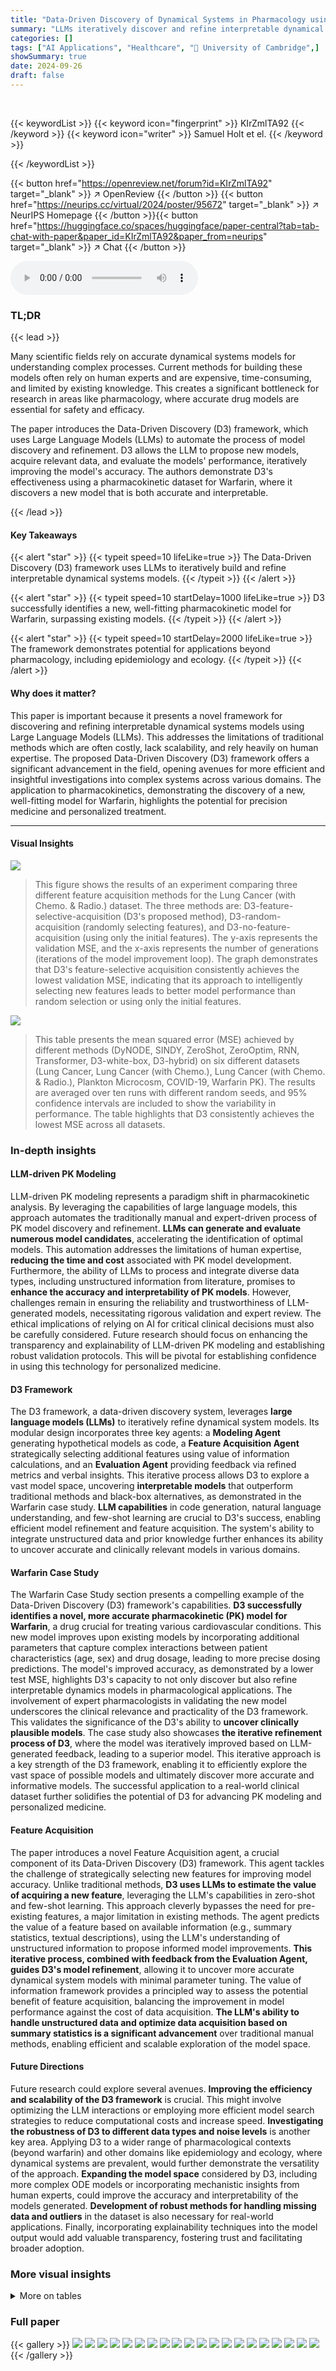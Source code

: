 ```yaml
---
title: "Data-Driven Discovery of Dynamical Systems in Pharmacology using Large Language Models"
summary: "LLMs iteratively discover and refine interpretable dynamical systems models, achieving high accuracy and uncovering new insights; demonstrated by a novel Warfarin model."
categories: []
tags: ["AI Applications", "Healthcare", "🏢 University of Cambridge",]
showSummary: true
date: 2024-09-26
draft: false
---
```


<br>

{{< keywordList >}}
{{< keyword icon="fingerprint" >}} KIrZmlTA92 {{< /keyword >}}
{{< keyword icon="writer" >}} Samuel Holt et el. {{< /keyword >}}
 
{{< /keywordList >}}

{{< button href="https://openreview.net/forum?id=KIrZmlTA92" target="_blank" >}}
↗ OpenReview
{{< /button >}}
{{< button href="https://neurips.cc/virtual/2024/poster/95672" target="_blank" >}}
↗ NeurIPS Homepage
{{< /button >}}{{< button href="https://huggingface.co/spaces/huggingface/paper-central?tab=tab-chat-with-paper&paper_id=KIrZmlTA92&paper_from=neurips" target="_blank" >}}
↗ Chat
{{< /button >}}



<audio controls>
    <source src="https://ai-paper-reviewer.com/KIrZmlTA92/podcast.wav" type="audio/wav">
    Your browser does not support the audio element.
</audio>


### TL;DR


{{< lead >}}

Many scientific fields rely on accurate dynamical systems models for understanding complex processes. Current methods for building these models often rely on human experts and are expensive, time-consuming, and limited by existing knowledge.  This creates a significant bottleneck for research in areas like pharmacology, where accurate drug models are essential for safety and efficacy.

The paper introduces the Data-Driven Discovery (D3) framework, which uses Large Language Models (LLMs) to automate the process of model discovery and refinement. D3 allows the LLM to propose new models, acquire relevant data, and evaluate the models' performance, iteratively improving the model's accuracy. The authors demonstrate D3's effectiveness using a pharmacokinetic dataset for Warfarin, where it discovers a new model that is both accurate and interpretable.

{{< /lead >}}


#### Key Takeaways

{{< alert "star" >}}
{{< typeit speed=10 lifeLike=true >}} The Data-Driven Discovery (D3) framework uses LLMs to iteratively build and refine interpretable dynamical systems models. {{< /typeit >}}
{{< /alert >}}

{{< alert "star" >}}
{{< typeit speed=10 startDelay=1000 lifeLike=true >}} D3 successfully identifies a new, well-fitting pharmacokinetic model for Warfarin, surpassing existing models. {{< /typeit >}}
{{< /alert >}}

{{< alert "star" >}}
{{< typeit speed=10 startDelay=2000 lifeLike=true >}} The framework demonstrates potential for applications beyond pharmacology, including epidemiology and ecology. {{< /typeit >}}
{{< /alert >}}

#### Why does it matter?
This paper is important because it presents a novel framework for discovering and refining interpretable dynamical systems models using Large Language Models (LLMs). This addresses the limitations of traditional methods which are often costly, lack scalability, and rely heavily on human expertise. The proposed Data-Driven Discovery (D3) framework offers a significant advancement in the field, opening avenues for more efficient and insightful investigations into complex systems across various domains.  The application to pharmacokinetics, demonstrating the discovery of a new, well-fitting model for Warfarin, highlights the potential for precision medicine and personalized treatment.

------
#### Visual Insights



![](https://ai-paper-reviewer.com/KIrZmlTA92/figures_8_1.jpg)

> This figure shows the results of an experiment comparing three different feature acquisition methods for the Lung Cancer (with Chemo. & Radio.) dataset. The three methods are: D3-feature-selective-acquisition (D3's proposed method), D3-random-acquisition (randomly selecting features), and D3-no-feature-acquisition (using only the initial features).  The y-axis represents the validation MSE, and the x-axis represents the number of generations (iterations of the model improvement loop).  The graph demonstrates that D3's feature-selective acquisition consistently achieves the lowest validation MSE, indicating that its approach to intelligently selecting new features leads to better model performance than random selection or using only the initial features.





![](https://ai-paper-reviewer.com/KIrZmlTA92/tables_3_1.jpg)

> This table presents the mean squared error (MSE) achieved by different methods (DyNODE, SINDY, ZeroShot, ZeroOptim, RNN, Transformer, D3-white-box, D3-hybrid) on six different datasets (Lung Cancer, Lung Cancer (with Chemo.), Lung Cancer (with Chemo. & Radio.), Plankton Microcosm, COVID-19, Warfarin PK).  The results are averaged over ten runs with different random seeds, and 95% confidence intervals are included to show the variability in performance.  The table highlights that D3 consistently achieves the lowest MSE across all datasets.





### In-depth insights


#### LLM-driven PK Modeling
LLM-driven PK modeling represents a paradigm shift in pharmacokinetic analysis.  By leveraging the capabilities of large language models, this approach automates the traditionally manual and expert-driven process of PK model discovery and refinement.  **LLMs can generate and evaluate numerous model candidates**, accelerating the identification of optimal models.  This automation addresses the limitations of human expertise, **reducing the time and cost** associated with PK model development. Furthermore, the ability of LLMs to process and integrate diverse data types, including unstructured information from literature, promises to **enhance the accuracy and interpretability of PK models**.  However, challenges remain in ensuring the reliability and trustworthiness of LLM-generated models, necessitating rigorous validation and expert review.  The ethical implications of relying on AI for critical clinical decisions must also be carefully considered.  Future research should focus on enhancing the transparency and explainability of LLM-driven PK modeling and establishing robust validation protocols.  This will be pivotal for establishing confidence in using this technology for personalized medicine.

#### D3 Framework
The D3 framework, a data-driven discovery system, leverages **large language models (LLMs)** to iteratively refine dynamical system models.  Its modular design incorporates three key agents: a **Modeling Agent** generating hypothetical models as code, a **Feature Acquisition Agent** strategically selecting additional features using value of information calculations, and an **Evaluation Agent** providing feedback via refined metrics and verbal insights.  This iterative process allows D3 to explore a vast model space, uncovering **interpretable models** that outperform traditional methods and black-box alternatives, as demonstrated in the Warfarin case study.  **LLM capabilities** in code generation, natural language understanding, and few-shot learning are crucial to D3's success, enabling efficient model refinement and feature acquisition. The system's ability to integrate unstructured data and prior knowledge further enhances its ability to uncover accurate and clinically relevant models in various domains.

#### Warfarin Case Study
The Warfarin Case Study section presents a compelling example of the Data-Driven Discovery (D3) framework's capabilities.  **D3 successfully identifies a novel, more accurate pharmacokinetic (PK) model for Warfarin**, a drug crucial for treating various cardiovascular conditions.  This new model improves upon existing models by incorporating additional parameters that capture complex interactions between patient characteristics (age, sex) and drug dosage, leading to more precise dosing predictions.  The model's improved accuracy, as demonstrated by a lower test MSE, highlights D3's capacity to not only discover but also refine interpretable dynamics models in pharmacological applications. The involvement of expert pharmacologists in validating the new model underscores the clinical relevance and practicality of the D3 framework.  This validates the significance of the D3's ability to **uncover clinically plausible models**. The case study also showcases **the iterative refinement process of D3**, where the model was iteratively improved based on LLM-generated feedback, leading to a superior model. This iterative approach is a key strength of the D3 framework, enabling it to efficiently explore the vast space of possible models and ultimately discover more accurate and informative models. The successful application to a real-world clinical dataset further solidifies the potential of D3 for advancing PK modeling and personalized medicine.

#### Feature Acquisition
The paper introduces a novel Feature Acquisition agent, a crucial component of its Data-Driven Discovery (D3) framework. This agent tackles the challenge of strategically selecting new features for improving model accuracy.  Unlike traditional methods, **D3 uses LLMs to estimate the value of acquiring a new feature**, leveraging the LLM's capabilities in zero-shot and few-shot learning. This approach cleverly bypasses the need for pre-existing features, a major limitation in existing methods. The agent predicts the value of a feature based on available information (e.g., summary statistics, textual descriptions), using the LLM's understanding of unstructured information to propose informed model improvements.  **This iterative process, combined with feedback from the Evaluation Agent, guides D3's model refinement**, allowing it to uncover more accurate dynamical system models with minimal parameter tuning. The value of information framework provides a principled way to assess the potential benefit of feature acquisition, balancing the improvement in model performance against the cost of data acquisition. **The LLM's ability to handle unstructured data and optimize data acquisition based on summary statistics is a significant advancement** over traditional manual methods, enabling efficient and scalable exploration of the model space.

#### Future Directions
Future research could explore several avenues. **Improving the efficiency and scalability of the D3 framework** is crucial. This might involve optimizing the LLM interactions or employing more efficient model search strategies to reduce computational costs and increase speed.  **Investigating the robustness of D3 to different data types and noise levels** is another key area.  Applying D3 to a wider range of pharmacological contexts (beyond warfarin) and other domains like epidemiology and ecology, where dynamical systems are prevalent, would further demonstrate the versatility of the approach.  **Expanding the model space** considered by D3, including more complex ODE models or incorporating mechanistic insights from human experts, could improve the accuracy and interpretability of the models generated.  **Development of robust methods for handling missing data and outliers** in the dataset is also necessary for real-world applications. Finally, incorporating explainability techniques into the model output would add valuable transparency, fostering trust and facilitating broader adoption.


### More visual insights




<details>
<summary>More on tables
</summary>


![](https://ai-paper-reviewer.com/KIrZmlTA92/tables_5_1.jpg)
> This table compares D3 with other related works in terms of their abilities to address the modeling and data acquisition challenges in discovering and refining dynamical systems models.  It assesses each method based on several factors, including the level of refinement it can achieve, the type of ODE model it uses (closed-form or neural network), whether it leverages contextual information, whether it can acquire new samples or features, and the goal of its data acquisition (training or evaluation).

![](https://ai-paper-reviewer.com/KIrZmlTA92/tables_6_1.jpg)
> This table presents the mean squared error (MSE) achieved by different methods on six real-world datasets.  The methods include various ODE solving techniques and neural network models.  The results show the average MSE and 95% confidence interval across ten runs for each method and dataset.  The table highlights that the D3 framework consistently outperforms other methods in achieving the lowest MSE, showcasing its effectiveness in discovering accurate models for diverse dynamical systems.

![](https://ai-paper-reviewer.com/KIrZmlTA92/tables_7_1.jpg)
> The table compares the test mean squared error (MSE) of three different Warfarin PK models: the existing Warfarin PK model, the D3-white-box model (a white-box model discovered by the D3 framework), and the D3-hybrid model (a hybrid model discovered by the D3 framework).  The results show that both D3 models significantly outperform the existing model, indicating the effectiveness of the D3 framework in discovering more accurate and interpretable PK models for Warfarin.

![](https://ai-paper-reviewer.com/KIrZmlTA92/tables_15_1.jpg)
> This table lists the parameter values used in the Cancer PKPD model for simulating lung cancer tumor growth.  The model incorporates parameters for tumor growth (growth parameter, carrying capacity), radiotherapy (radio cell kill α and β), and chemotherapy (chemo cell kill). The α/β ratio for radiotherapy is set to 10.

![](https://ai-paper-reviewer.com/KIrZmlTA92/tables_19_1.jpg)
> This table compares the paper's proposed method (D3) with other related works in the field of discovering and refining interpretable dynamical systems models.  It highlights the differences in terms of the refinement level achieved (R1-R3), the type of ODE model used (closed-form or neural network), the use of context information, the ability to acquire new samples or features, and the ultimate goal of data acquisition (training, evaluation, or both). This comparison helps to showcase the novelty and advantages of the D3 framework.

</details>




### Full paper

{{< gallery >}}
<img src="https://ai-paper-reviewer.com/KIrZmlTA92/1.png" class="grid-w50 md:grid-w33 xl:grid-w25" />
<img src="https://ai-paper-reviewer.com/KIrZmlTA92/2.png" class="grid-w50 md:grid-w33 xl:grid-w25" />
<img src="https://ai-paper-reviewer.com/KIrZmlTA92/3.png" class="grid-w50 md:grid-w33 xl:grid-w25" />
<img src="https://ai-paper-reviewer.com/KIrZmlTA92/4.png" class="grid-w50 md:grid-w33 xl:grid-w25" />
<img src="https://ai-paper-reviewer.com/KIrZmlTA92/5.png" class="grid-w50 md:grid-w33 xl:grid-w25" />
<img src="https://ai-paper-reviewer.com/KIrZmlTA92/6.png" class="grid-w50 md:grid-w33 xl:grid-w25" />
<img src="https://ai-paper-reviewer.com/KIrZmlTA92/7.png" class="grid-w50 md:grid-w33 xl:grid-w25" />
<img src="https://ai-paper-reviewer.com/KIrZmlTA92/8.png" class="grid-w50 md:grid-w33 xl:grid-w25" />
<img src="https://ai-paper-reviewer.com/KIrZmlTA92/9.png" class="grid-w50 md:grid-w33 xl:grid-w25" />
<img src="https://ai-paper-reviewer.com/KIrZmlTA92/10.png" class="grid-w50 md:grid-w33 xl:grid-w25" />
<img src="https://ai-paper-reviewer.com/KIrZmlTA92/11.png" class="grid-w50 md:grid-w33 xl:grid-w25" />
<img src="https://ai-paper-reviewer.com/KIrZmlTA92/12.png" class="grid-w50 md:grid-w33 xl:grid-w25" />
<img src="https://ai-paper-reviewer.com/KIrZmlTA92/13.png" class="grid-w50 md:grid-w33 xl:grid-w25" />
<img src="https://ai-paper-reviewer.com/KIrZmlTA92/14.png" class="grid-w50 md:grid-w33 xl:grid-w25" />
<img src="https://ai-paper-reviewer.com/KIrZmlTA92/15.png" class="grid-w50 md:grid-w33 xl:grid-w25" />
<img src="https://ai-paper-reviewer.com/KIrZmlTA92/16.png" class="grid-w50 md:grid-w33 xl:grid-w25" />
<img src="https://ai-paper-reviewer.com/KIrZmlTA92/17.png" class="grid-w50 md:grid-w33 xl:grid-w25" />
<img src="https://ai-paper-reviewer.com/KIrZmlTA92/18.png" class="grid-w50 md:grid-w33 xl:grid-w25" />
<img src="https://ai-paper-reviewer.com/KIrZmlTA92/19.png" class="grid-w50 md:grid-w33 xl:grid-w25" />
<img src="https://ai-paper-reviewer.com/KIrZmlTA92/20.png" class="grid-w50 md:grid-w33 xl:grid-w25" />
{{< /gallery >}}